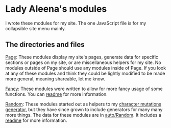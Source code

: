 # Lady Aleena's modules

I wrote these modules for my site. The one JavaScript file is for my collapsible site menu mainly.

## The directories and files

[Page](Page): These modules display my site's pages, generate data for specific sections or pages on my site, or are miscellaneous helpers for my site. No modules outside of Page should use any modules inside of Page. If you look at any of these modules and think they could be lightly modified to be made more general, meaning shareable, let me know.

[Fancy](Fancy): These modules were written to allow for more fancy usage of some functions. You can [readme](Fancy/readme.md) for more information.

[Random](Random): These modules started out as helpers to my [character mutations generator](Page/RolePlaying/Character/Mutation.pm), but they have since grown to include generators for many many more things. The data for these modules are in [auto/Random](auto/Random). It includes a [readme](Random/readme.md) for more information.
